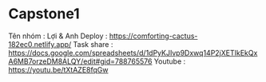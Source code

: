 # Capstone1
Tên nhóm : Lợi & Anh
Deploy : https://comforting-cactus-182ec0.netlify.app/
Task share : https://docs.google.com/spreadsheets/d/1dPyKJIvp9Dxwq14P2jXETIkEkQxA6MB7orzeDM8ALQY/edit#gid=788765576
Youtube : https://youtu.be/tXtAZE8fqGw
